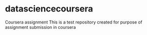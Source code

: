 # datasciencecoursera
Coursera assignment
This is a test repository created for purpose of assignment submission in coursera
